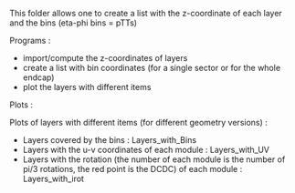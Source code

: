 This folder allows one to create a list with the z-coordinate of each layer and the bins (eta-phi bins = pTTs)

Programs : 
  - import/compute the z-coordinates of layers
  - create a list with bin coordinates (for a single sector or for the whole endcap)
  - plot the layers with different items

Plots :

Plots of layers with different items (for different geometry versions) :
- Layers covered by the bins : Layers_with_Bins
- Layers with the u-v coordinates of each module : Layers_with_UV
- Layers with the rotation (the number of each module is the number of pi/3 rotations, the red point is the DCDC) of each module : Layers_with_irot

